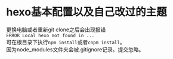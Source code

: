 # hexo基本配置以及自己改过的主题
更换电脑或者重新git clone之后会出现报错  
`ERROR Local hexo not found in ...`  
可在根目录下执行`npm install`或者`cnpm install`。    
因为node_modules文件夹会被.gitignore记录。提交忽略。
